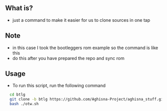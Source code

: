 ## What is?
- just a command to make it easier for us to clone sources in one tap
## Note
- in this case I took the bootleggers rom example so the command is like this
- do this after you have prepared the repo and sync rom
## Usage

- To run this script, run the following command

```bash
  cd btlg
  git clone -b btlg https://github.com/Aghisna-Project/aghisna_stuff.git .
  bash ./otw.sh
```
